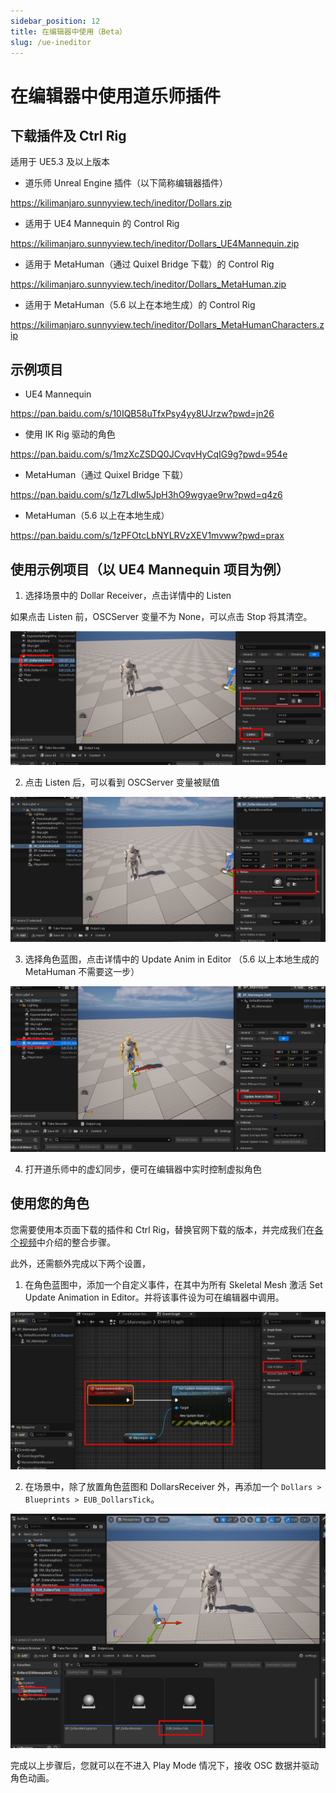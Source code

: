 ```yaml
---
sidebar_position: 12
title: 在编辑器中使用（Beta）
slug: /ue-ineditor
---	
```

# 在编辑器中使用道乐师插件

## 下载插件及 Ctrl Rig

适用于 UE5.3 及以上版本

- 道乐师 Unreal Engine 插件（以下简称编辑器插件）

https://kilimanjaro.sunnyview.tech/ineditor/Dollars.zip

- 适用于 UE4 Mannequin 的 Control Rig

https://kilimanjaro.sunnyview.tech/ineditor/Dollars_UE4Mannequin.zip

- 适用于 MetaHuman（通过 Quixel Bridge 下载）的 Control Rig

https://kilimanjaro.sunnyview.tech/ineditor/Dollars_MetaHuman.zip

- 适用于 MetaHuman（5.6 以上在本地生成）的 Control Rig

https://kilimanjaro.sunnyview.tech/ineditor/Dollars_MetaHumanCharacters.zip

## 示例项目

- UE4 Mannequin

https://pan.baidu.com/s/10IQB58uTfxPsy4yy8UJrzw?pwd=jn26

- 使用 IK Rig 驱动的角色

https://pan.baidu.com/s/1mzXcZSDQ0JCvqvHyCqIG9g?pwd=954e

- MetaHuman（通过 Quixel Bridge 下载）

https://pan.baidu.com/s/1z7LdIw5JpH3hO9wgyae9rw?pwd=q4z6

- MetaHuman（5.6 以上在本地生成）

https://pan.baidu.com/s/1zPFOtcLbNYLRVzXEV1mvww?pwd=prax

## 使用示例项目（以 UE4 Mannequin 项目为例）

1. 选择场景中的 Dollar Receiver，点击详情中的 Listen

如果点击 Listen 前，OSCServer 变量不为 None，可以点击 Stop 将其清空。

![](../../img/2025_06_06_20_22_05.png)

2. 点击 Listen 后，可以看到 OSCServer 变量被赋值

![](../../img/2025_06_06_20_24_15.png)

3. 选择角色蓝图，点击详情中的 Update Anim in Editor （5.6 以上本地生成的 MetaHuman 不需要这一步）

![](../../img/2025_06_06_20_25_12.png)

4. 打开道乐师中的虚幻同步，便可在编辑器中实时控制虚拟角色

## 使用您的角色

您需要使用本页面下载的插件和 Ctrl Rig，替换官网下载的版本，并完成我们在[各个视频](/ue-characters)中介绍的整合步骤。

此外，还需额外完成以下两个设置，

1. 在角色蓝图中，添加一个自定义事件，在其中为所有 Skeletal Mesh 激活 Set Update Animation in Editor。并将该事件设为可在编辑器中调用。

![](../../img/2025_07_14_19_35_19-DollarsUE4MannquininEditor.jpg)

2. 在场景中，除了放置角色蓝图和 DollarsReceiver 外，再添加一个 ```Dollars > Blueprints > EUB_DollarsTick```。

![](../../img/2025_07_14_19_37_28-DollarsUE4MannquininEditor.jpg)

完成以上步骤后，您就可以在不进入 Play Mode 情况下，接收 OSC 数据并驱动角色动画。